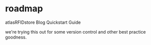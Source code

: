 # roadmap
atlasRFIDstore Blog Quickstart Guide

we're trying this out for some version control and other best practice goodness. 
